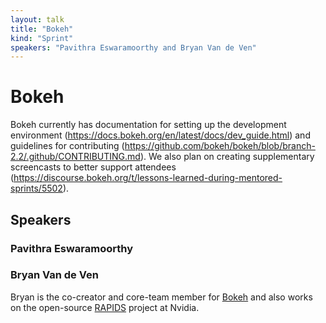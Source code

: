 ```yaml
---
layout: talk
title: "Bokeh"
kind: "Sprint"
speakers: "Pavithra Eswaramoorthy and Bryan Van de Ven"
---
```


# Bokeh

Bokeh currently has documentation for setting up the development environment (https://docs.bokeh.org/en/latest/docs/dev_guide.html) and guidelines for contributing (https://github.com/bokeh/bokeh/blob/branch-2.2/.github/CONTRIBUTING.md). We also plan on creating supplementary screencasts to better support attendees (https://discourse.bokeh.org/t/lessons-learned-during-mentored-sprints/5502).

## Speakers

### Pavithra Eswaramoorthy



### Bryan Van de Ven

Bryan is the co-creator and core-team member for [Bokeh](https://bokeh.org) and also works on the open-source [RAPIDS](https://rapids.ai) project at Nvidia.
